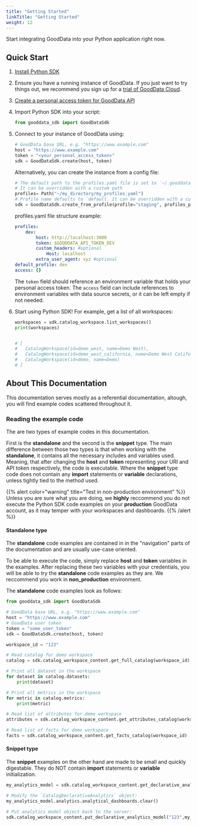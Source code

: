 ```yaml
---
title: "Getting Started"
linkTitle: "Getting Started"
weight: 12
---
```


Start integrating GoodData into your Python application right now.

## Quick Start

1. [Install Python SDK](../installation/)

1. Ensure you have a running instance of GoodData. If you just want to try things out, we recommend you sign up for a [trial of GoodData Cloud](https://www.gooddata.com/trial/).

1. [Create a personal access token for GoodData API](https://www.gooddata.com/docs/cloud/getting-started/create-api-token/)

1. Import Python SDK into your script:

    ```python
    from gooddata_sdk import GoodDataSdk
    ```

1. Connect to your instance of GoodData using:

    ```python
    # GoodData base URL, e.g. "https://www.example.com"
    host = "https://www.example.com"
    token = "<your_personal_access_token>"
    sdk = GoodDataSdk.create(host, token)
    ```

    Alternatively, you can create the instance from a config file:

    ```python
    # The default path to the profiles.yaml file is set to `~/.gooddata/profiles.yaml`
    # It can be overridden with a custom path
    profiles= Path("~/my_directory/my_profiles.yaml")
    # Profile name defaults to `default. It can be overridden with a custom profile
    sdk = GoodDataSdk.create_from_profile(profile="staging", profiles_path=profiles)
    ```

    profiles.yaml file structure example:

    ```yaml
    profiles:
        dev:
            host: http://localhost:3000
            token: $GOODDATA_API_TOKEN_DEV
            custom_headers: #optional
                Host: localhost
            extra_user_agent: xyz #optional
    default_profile: dev
    access: {}
    ```

    The `token` field should reference an environment variable that holds your personal access token. The `access` field can include references to environment variables with data source secrets, or it can be left empty if not needed.

1. Start using Python SDK! For example, get a list of all workspaces:

    ```python
    workspaces = sdk.catalog_workspace.list_workspaces()
    print(workspaces)


    # [
    #   CatalogWorkspace(id=demo_west, name=Demo West),
    #   CatalogWorkspace(id=demo_west_california, name=Demo West California),
    #   CatalogWorkspace(id=demo, name=Demo)
    # ]
    ```

## About This Documentation

This documentation serves mostly as a referential documentation, altough, you will find example codes scattered throughout it.

### Reading the example code

The are two types of example codes in this documentation.

First is the __standalone__ and the second is the __snippet__ type. The main difference between those two types is that when working with the __standalone__, it contains all the necessary includes and variables used. Meaning, that after changing the __host__ and __token__ representing your URI and API token respectively, the code is executable. Where the __snippet__ type code does not contain any __import__ statements or __variable__ declarations, unless tightly tied to the method used.

{{% alert color="warning" title="Test in non-production environment" %}}
Unless you are sure what you are doing, we __highly__ reccommend you do not execute the Python SDK code examples on your __production__ GoodData account, as it may temper with your workspaces and dashboards.
{{% /alert %}}

#### Standalone type

 The __standalone__ code examples are contained in in the "navigation" parts of the documentation and are usually use-case oriented.

To be able to execute the code, simply replace **host** and **token** variables in the examples. After replacing these two variables with your credentials, you will be able to try the __standalone__ code examples as they are. We reccommend you work in **non_production** environment.

The __standalone__ code examples look as follows:
```python
from gooddata_sdk import GoodDataSdk

# GoodData base URL, e.g. "https://www.example.com"
host = "https://www.example.com"
# GoodData user token
token = "some_user_token"
sdk = GoodDataSdk.create(host, token)

workspace_id = "123"

# Read catalog for demo workspace
catalog = sdk.catalog_workspace_content.get_full_catalog(workspace_id)

# Print all dataset in the workspace
for dataset in catalog.datasets:
    print(dataset)

# Print all metrics in the workspace
for metric in catalog.metrics:
    print(metric)

# Read list of attributes for demo workspace
attributes = sdk.catalog_workspace_content.get_attributes_catalog(workspace_id)

# Read list of facts for demo workspace
facts = sdk.catalog_workspace_content.get_facts_catalog(workspace_id)
```

#### Snippet type

The __snippet__ examples on the other hand are made to be small and quickly digestable. They do NOT contain __import__ statements or __variable__ initialization.

```python
my_analytics_model = sdk.catalog_workspace_content.get_declarative_analytics_model("123")

# Modify the `CatalogDeclarativeAnalytics` object:
my_analytics_model.analytics.analytical_dashboards.clear()

# Put analytics model object back to the server:
sdk.catalog_workspace_content.put_declarative_analytics_model("123",my_analytics_model)
```
